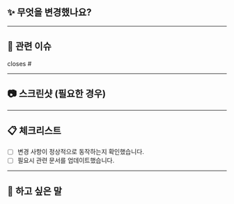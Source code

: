 ## ✨ 무엇을 변경했나요?

<!-- 변경 사항에 대한 간단한 설명을 적어주세요. -->

---

## 🔗 관련 이슈

<!-- 관련된 이슈 번호를 적어주세요. -->

closes #

---

## 📷 스크린샷 (필요한 경우)

<!-- 시각적인 변경 사항이 있다면 스크린샷을 포함해주세요. -->

---

## 📋 체크리스트

- [ ] 변경 사항이 정상적으로 동작하는지 확인했습니다.
- [ ] 필요시 관련 문서를 업데이트했습니다.

---

## 💬 하고 싶은 말

<!-- 리뷰어에게 전달하고 싶은 내용을 자유롭게 적어주세요. -->